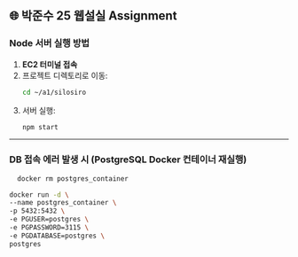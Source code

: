 ## 🌐 박준수 25 웹설실 Assignment

### Node 서버 실행 방법

1. **EC2 터미널 접속**
2. 프로젝트 디렉토리로 이동:
   ```bash
   cd ~/a1/silosiro
   ```
3. 서버 실행:
   ```bash
   npm start
   ```

---

### DB 접속 에러 발생 시 (PostgreSQL Docker 컨테이너 재실행)
```bash
  docker rm postgres_container
   ```
  ```bash
  docker run -d \
--name postgres_container \
-p 5432:5432 \
-e PGUSER=postgres \
-e PGPASSWORD=3115 \
-e PGDATABASE=postgres \
postgres
  ```
